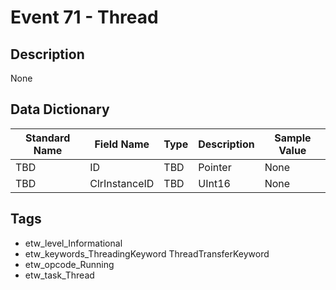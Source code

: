 # Event 71 - Thread

## Description
None

## Data Dictionary
|Standard Name|Field Name|Type|Description|Sample Value|
|---|---|---|---|---|
|TBD|ID|TBD|Pointer|None|None|
|TBD|ClrInstanceID|TBD|UInt16|None|None|

## Tags
* etw_level_Informational
* etw_keywords_ThreadingKeyword ThreadTransferKeyword
* etw_opcode_Running
* etw_task_Thread